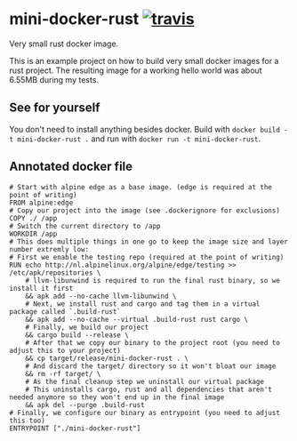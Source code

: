 # mini-docker-rust [![travis][travis-image]][travis-url]

[travis-image]: https://img.shields.io/travis/kpcyrd/mini-docker-rust/master.svg
[travis-url]: https://travis-ci.org/kpcyrd/mini-docker-rust

Very small rust docker image.

This is an example project on how to build very small docker images for a rust project. The resulting image for a working hello world was about 6.55MB during my tests.

## See for yourself

You don't need to install anything besides docker. Build with `docker build -t mini-docker-rust .` and run with `docker run -t mini-docker-rust`.

## Annotated docker file

```
# Start with alpine edge as a base image. (edge is required at the point of writing)
FROM alpine:edge
# Copy our project into the image (see .dockerignore for exclusions)
COPY ./ /app
# Switch the current directory to /app
WORKDIR /app
# This does multiple things in one go to keep the image size and layer number extremly low:
# First we enable the testing repo (required at the point of writing)
RUN echo http://nl.alpinelinux.org/alpine/edge/testing >> /etc/apk/repositories \
	# llvm-libunwind is required to run the final rust binary, so we install it first
	&& apk add --no-cache llvm-libunwind \
	# Next, we install rust and cargo and tag them in a virtual package called `.build-rust`
	&& apk add --no-cache --virtual .build-rust rust cargo \
	# Finally, we build our project
	&& cargo build --release \
	# After that we copy our binary to the project root (you need to adjust this to your project)
	&& cp target/release/mini-docker-rust . \
	# And discard the target/ directory so it won't bloat our image
	&& rm -rf target/ \
	# As the final cleanup step we uninstall our virtual package
	# This uninstalls cargo, rust and all dependencies that aren't needed anymore so they won't end up in the final image
	&& apk del --purge .build-rust
# Finally, we configure our binary as entrypoint (you need to adjust this too)
ENTRYPOINT ["./mini-docker-rust"]
```
